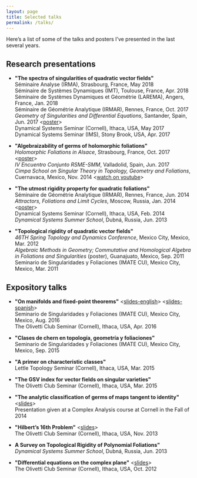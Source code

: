 ```yaml
---
layout: page
title: Selected talks
permalink: /talks/
---
```



Here’s a list of some of the talks and posters I’ve presented in the last several years.


## Research presentations

* **"The spectra of singularities of quadratic vector fields"**  
  Séminaire Analyse (IRMA), Strasbourg, France, May 2018  
  Séminaire de Systèmes Dynamiques (IMT), Toulouse, France, Apr. 2018  
  Séminaire de Systèmes Dynamiques et Géométrie (LAREMA), Angers, France, Jan. 2018  
  Séminaire de Géométrie Analytique (IRMAR), Rennes, France, Oct. 2017  
  _Geometry of Singularities and Differential Equations_, Santander, Spain, Jun. 2017 \<<a href="{{ site.baseurl }}/documents/posters/poster_santander.pdf">poster</a>\>  
  Dynamical Systems Seminar (Cornell), Ithaca, USA, May 2017  
  Dynamical Systems Seminar (IMS), Stony Brook, USA, Apr. 2017  
  
* **"Algebraizability of germs of holomorphic foliations"**  
  _Holomorphic Foliations in Alsace_, Strasbourg, France, Oct. 2017 \<<a href="{{ site.baseurl }}/documents/posters/poster_Strasbourg.pdf">poster</a>\>  
  _IV Encuentro Conjunto RSME-SMM_, Valladolid, Spain, Jun. 2017  
  _Cimpa School on Singular Theory in Topology, Geometry and Foliations_, Cuernavaca, Mexico, Nov. 2014 \<<a href="https://www.youtube.com/watch?v=RGDyC3cb1UQ">watch on youtube</a>\>  

* **"The utmost rigidity property for quadratic foliations"**  
  Séminaire de Géométrie Analytique (IRMAR), Rennes, France, Jun. 2014  
  _Attractors, Foliations and Limit Cycles_, Moscow, Russia, Jan. 2014 \<<a href="{{ site.baseurl }}/documents/posters/utmost-poster-final.pdf">poster</a>\>  
  Dynamical Systems Seminar (Cornell), Ithaca, USA, Feb. 2014  
  _Dynamical Systems Summer School_, Dubná, Russia, Jun. 2013  

* **"Topological rigidity of quadratic vector fields"**  
  _46TH Spring Topology and Dynamics Conference_, Mexico City, Mexico, Mar. 2012  
  _Algebraic Methods in Geometry; Commutative and Homological Algebra in Foliations and Singularities_ (poster), Guanajuato, Mexico, Sep. 2011  
  Seminario de Singularidades y Foliaciones (IMATE CU), Mexico City, Mexico, Mar. 2011  

 
## Expository talks

* **"On manifolds and fixed-point theorems"** \<<a href="{{ site.baseurl }}/documents/slides/fixed_point_theorems-handout.pdf">slides-english</a>\> \<<a href="{{ site.baseurl }}/documents/slides/puntos-fijos-handout.pdf">slides-spanish</a>\>   
  Seminario de Singularidades y Foliaciones (IMATE CU), Mexico City, Mexico, Aug. 2016  
  The Olivetti Club Seminar (Cornell), Ithaca, USA, Apr. 2016  

* **"Clases de chern en topología, geometría y foliaciones"**  
  Seminario de Singularidades y Foliaciones (IMATE CU), Mexico City, Mexico, Sep. 2015  

* **"A primer on characteristic classes"**  
  Lettle Topology Seminar (Cornell), Ithaca, USA, Mar. 2015  

* **"The GSV index for vector fields on singular varieties"**  
  The Olivetti Club Seminar (Cornell), Ithaca, USA, Mar. 2015  

* **"The analytic classification of germs of maps tangent to identity"** \<<a href="{{ site.baseurl }}/documents/slides/germs_tangent_to_id-handout">slides</a>\>  
  Presentation given at a Complex Analysis course at Cornell in the Fall of 2014  

* **"Hilbert’s 16th Problem"** \<<a href="{{ site.baseurl }}/documents/slides/olivetti-2013-handout.pdf">slides</a>\>  
  The Olivetti Club Seminar (Cornell), Ithaca, USA, Nov. 2013  
  
* **A Survey on Topological Rigidity of Polynomial Foliations"**  
  _Dynamical Systems Summer School_, Dubná, Russia, Jun. 2013  

* **"Differential equations on the complex plane"** \<<a href="{{ site.baseurl }}/documents/slides/olivetti2012-handout.pdf">slides</a>\>  
  The Olivetti Club Seminar (Cornell), Ithaca, USA, Oct. 2012  


&nbsp;

&nbsp;

